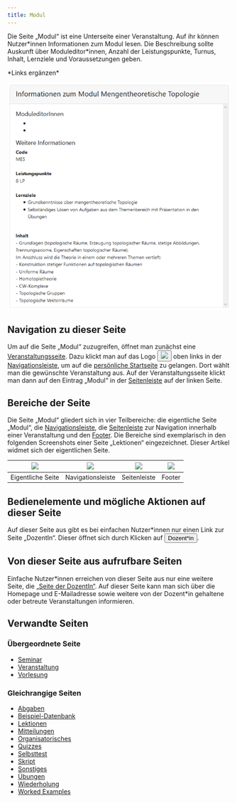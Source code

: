 ```yaml
---
title: Modul
---
```

Die Seite „Modul“ ist eine Unterseite einer Veranstaltung. Auf ihr können Nutzer\*innen Informationen zum Modul lesen. Die Beschreibung sollte Auskunft über Moduleditor\*innen, Anzahl der Leistungspunkte, Turnus, Inhalt, Lernziele und Voraussetzungen geben.

\*Links ergänzen\*

![](/img/Modul_anonym.png)

## Navigation zu dieser Seite
Um auf die Seite „Modul“ zuzugreifen, öffnet man zunächst eine [Veranstaltungsseite](event-series). Dazu klickt man auf das Logo <a href="/mampf/de/docs/event-series" target="_self"><button name="button"><img src="https://media.githubusercontent.com/media/MaMpf-HD/mampf/docs/docs/static/img/mampf-logo.png" height="15"/></button></a> oben links in der [Navigationsleiste](nav-bar), um auf die [persönliche Startseite](my-home-page) zu gelangen. Dort wählt man die gewünschte Veranstaltung aus. Auf der Veranstaltungsseite klickt man dann auf den Eintrag „Modul“ in der [Seitenleiste](sidebar) auf der linken Seite.

## Bereiche der Seite
Die Seite „Modul“ gliedert sich in vier Teilbereiche: die eigentliche Seite „Modul“, die [Navigationsleiste](nav-bar.md), die [Seitenleiste](sidebar.md) zur Navigation innerhalb einer Veranstaltung und den [Footer](footer.md). Die Bereiche sind exemplarisch in den folgenden Screenshots einer Seite „Lektionen“ eingezeichnet. Dieser Artikel widmet sich der eigentlichen Seite.

|<img src="https://media.githubusercontent.com/media/MaMpf-HD/mampf/docs/docs/static/img/Lektionen_eigentliche_Seite.png" height="150"/>|<img src="https://media.githubusercontent.com/media/MaMpf-HD/mampf/docs/docs/static/img/Lektionen_navbar.png" height="150"/>|<img src="https://media.githubusercontent.com/media/MaMpf-HD/mampf/docs/docs/static/img/Lektionen_sidebar.png" height="150"/>|<img src="https://media.githubusercontent.com/media/MaMpf-HD/mampf/docs/docs/static/img/Footer.png" height="180"/>|
|:---: | :---: |:---: | :---:|
|Eigentliche Seite|Navigationsleiste|Seitenleiste|Footer|

## Bedienelemente und mögliche Aktionen auf dieser Seite
Auf dieser Seite aus gibt es bei einfachen Nutzer\*innen nur einen Link zur Seite „DozentIn“. Dieser öffnet sich durch Klicken auf <a href="/mampf/de/docs/lecturer" target="_self"><button name="button">Dozent*in</button></a>.

## Von dieser Seite aus aufrufbare Seiten
Einfache Nutzer\*innen erreichen von dieser Seite aus nur eine weitere Seite, die [„Seite der DozentIn“](lecturer.md). Auf dieser Seite kann man sich über die Homepage und E-Mailadresse sowie weitere von der Dozent\*in gehaltene oder betreute Veranstaltungen informieren.

## Verwandte Seiten
### Übergeordnete Seite
* [Seminar](seminar)
* [Veranstaltung](event-series)
* [Vorlesung](lecture)

### Gleichrangige Seiten
* [Abgaben](submissions)
* [Beispiel-Datenbank](erdbeere)
* [Lektionen](lessons)
* [Mitteilungen](announcements)
* [Organisatorisches](general-information)
* [Quizzes](quizzes)
* [Selbsttest](self-assessment)
* [Skript](manuscript)
* [Sonstiges](miscellaneous)
* [Übungen](exercises)
* [Wiederholung](repetition)
* [Worked Examples](worked-examples)
